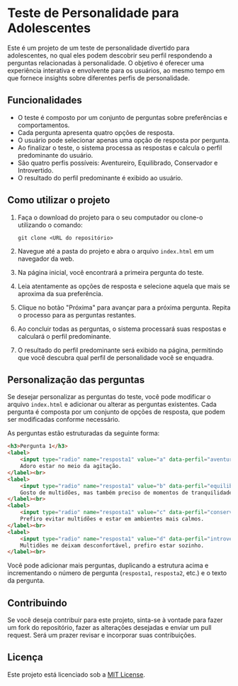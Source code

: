 # Teste de Personalidade para Adolescentes

Este é um projeto de um teste de personalidade divertido para adolescentes, no qual eles podem descobrir seu perfil respondendo a perguntas relacionadas à personalidade. O objetivo é oferecer uma experiência interativa e envolvente para os usuários, ao mesmo tempo em que fornece insights sobre diferentes perfis de personalidade.

## Funcionalidades

- O teste é composto por um conjunto de perguntas sobre preferências e comportamentos.
- Cada pergunta apresenta quatro opções de resposta.
- O usuário pode selecionar apenas uma opção de resposta por pergunta.
- Ao finalizar o teste, o sistema processa as respostas e calcula o perfil predominante do usuário.
- São quatro perfis possíveis: Aventureiro, Equilibrado, Conservador e Introvertido.
- O resultado do perfil predominante é exibido ao usuário.

## Como utilizar o projeto

1. Faça o download do projeto para o seu computador ou clone-o utilizando o comando:
   ```
   git clone <URL do repositório>
   ```

2. Navegue até a pasta do projeto e abra o arquivo `index.html` em um navegador da web.

3. Na página inicial, você encontrará a primeira pergunta do teste.

4. Leia atentamente as opções de resposta e selecione aquela que mais se aproxima da sua preferência.

5. Clique no botão "Próxima" para avançar para a próxima pergunta. Repita o processo para as perguntas restantes.

6. Ao concluir todas as perguntas, o sistema processará suas respostas e calculará o perfil predominante.

7. O resultado do perfil predominante será exibido na página, permitindo que você descubra qual perfil de personalidade você se enquadra.

## Personalização das perguntas

Se desejar personalizar as perguntas do teste, você pode modificar o arquivo `index.html` e adicionar ou alterar as perguntas existentes. Cada pergunta é composta por um conjunto de opções de resposta, que podem ser modificadas conforme necessário.

As perguntas estão estruturadas da seguinte forma:

```html
<h3>Pergunta 1</h3>
<label>
    <input type="radio" name="resposta1" value="a" data-perfil="aventureiro">
    Adoro estar no meio da agitação.
</label><br>
<label>
    <input type="radio" name="resposta1" value="b" data-perfil="equilibrado">
    Gosto de multidões, mas também preciso de momentos de tranquilidade.
</label><br>
<label>
    <input type="radio" name="resposta1" value="c" data-perfil="conservador">
    Prefiro evitar multidões e estar em ambientes mais calmos.
</label><br>
<label>
    <input type="radio" name="resposta1" value="d" data-perfil="introvertido">
    Multidões me deixam desconfortável, prefiro estar sozinho.
</label><br>
```

Você pode adicionar mais perguntas, duplicando a estrutura acima e incrementando o número de pergunta (`resposta1`, `resposta2`, etc.) e o texto da pergunta.

## Contribuindo

Se você deseja contribuir para este projeto, sinta-se à vontade para fazer um fork do repositório, fazer as alterações desejadas e enviar um pull request. Será um prazer revisar e incorporar suas contribuições.

## Licença

Este projeto está licenciado sob a [MIT License](LICENSE).
